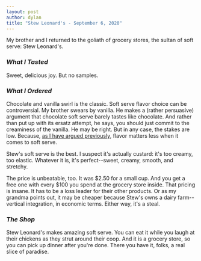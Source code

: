 ```yaml
---
layout: post
author: dylan
title: "Stew Leonard's - September 6, 2020"
---
```

My brother and I returned to the goliath of grocery stores, the sultan of soft serve: Stew Leonard's.

### *What I Tasted*
Sweet, delicious joy. But no samples.

### *What I Ordered*
Chocolate and vanilla swirl is the classic. Soft serve flavor choice can be controversial. My brother swears by vanilla. He makes a (rather persuasive) argument that chocolate soft serve barely tastes like chocolate. And rather than put up with its ersatz attempt, he says, you should just commit to the creaminess of the vanilla. He may be right. But in any case, the stakes are low. Because, [as I have argued previously](/2020/09/01/softswerve.html), flavor matters less when it comes to soft serve.

Stew's soft serve is the best. I suspect it's actually custard: it's too creamy, too elastic. Whatever it is, it's perfect--sweet, creamy, smooth, and stretchy.

The price is unbeatable, too. It was $2.50 for a small cup. And you get a free one with every $100 you spend at the grocery store inside. That pricing is insane. It has to be a loss leader for their other products. Or as my grandma points out, it may be cheaper because Stew's owns a dairy farm--vertical integration, in economic terms. Either way, it's a steal.

### *The Shop*
Stew Leonard's makes amazing soft serve. You can eat it while you laugh at their chickens as they strut around their coop. And it is a grocery store, so you can pick up dinner after you're done. There you have it, folks, a real slice of paradise.
